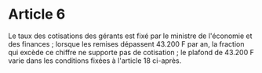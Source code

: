# Article 6

Le taux des cotisations des gérants est fixé par le ministre de l'économie et des finances ; lorsque les remises dépassent 43.200 F par an, la fraction qui excède ce chiffre ne supporte pas de cotisation ; le plafond de 43.200 F varie dans les conditions fixées à l'article 18 ci-après.
